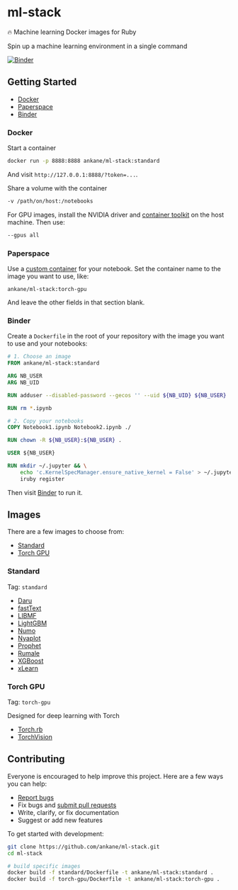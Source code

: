 # ml-stack

:fire: Machine learning Docker images for Ruby

Spin up a machine learning environment in a single command

[![Binder](https://mybinder.org/badge_logo.svg)](https://mybinder.org/v2/gh/ankane/ml-stack/master)

## Getting Started

- [Docker](#docker)
- [Paperspace](#paperspace)
- [Binder](#binder)

### Docker

Start a container

```sh
docker run -p 8888:8888 ankane/ml-stack:standard
```

And visit `http://127.0.0.1:8888/?token=...`.

Share a volume with the container

```sh
-v /path/on/host:/notebooks
```

For GPU images, install the NVIDIA driver and [container toolkit](https://github.com/NVIDIA/nvidia-docker) on the host machine. Then use:

```sh
--gpus all
```

### Paperspace

Use a [custom container](https://docs.paperspace.com/gradient/notebooks/notebook-containers) for your notebook. Set the container name to the image you want to use, like:

```text
ankane/ml-stack:torch-gpu
```

And leave the other fields in that section blank.

### Binder

Create a `Dockerfile` in the root of your repository with the image you want to use and your notebooks:

```Dockerfile
# 1. Choose an image
FROM ankane/ml-stack:standard

ARG NB_USER
ARG NB_UID

RUN adduser --disabled-password --gecos '' --uid ${NB_UID} ${NB_USER}

RUN rm *.ipynb

# 2. Copy your notebooks
COPY Notebook1.ipynb Notebook2.ipynb ./

RUN chown -R ${NB_USER}:${NB_USER} .

USER ${NB_USER}

RUN mkdir ~/.jupyter && \
    echo 'c.KernelSpecManager.ensure_native_kernel = False' > ~/.jupyter/jupyter_notebook_config.py && \
    iruby register
```

Then visit [Binder](https://mybinder.org) to run it.

## Images

There are a few images to choose from:

- [Standard](#standard)
- [Torch GPU](#torch-gpu)

### Standard

Tag: `standard`

- [Daru](https://github.com/SciRuby/daru)
- [fastText](https://github.com/ankane/fastText)
- [LIBMF](https://github.com/ankane/libmf)
- [LightGBM](https://github.com/ankane/lightgbm)
- [Numo](https://github.com/ruby-numo/numo-narray)
- [Nyaplot](https://github.com/domitry/nyaplot)
- [Prophet](https://github.com/ankane/prophet)
- [Rumale](https://github.com/yoshoku/rumale)
- [XGBoost](https://github.com/ankane/xgb)
- [xLearn](https://github.com/ankane/xlearn)

### Torch GPU

Tag: `torch-gpu`

Designed for deep learning with Torch

- [Torch.rb](https://github.com/ankane/torch.rb)
- [TorchVision](https://github.com/ankane/torchvision)

## Contributing

Everyone is encouraged to help improve this project. Here are a few ways you can help:

- [Report bugs](https://github.com/ankane/ml-stack/issues)
- Fix bugs and [submit pull requests](https://github.com/ankane/ml-stack/pulls)
- Write, clarify, or fix documentation
- Suggest or add new features

To get started with development:

```sh
git clone https://github.com/ankane/ml-stack.git
cd ml-stack

# build specific images
docker build -f standard/Dockerfile -t ankane/ml-stack:standard .
docker build -f torch-gpu/Dockerfile -t ankane/ml-stack:torch-gpu .
```
